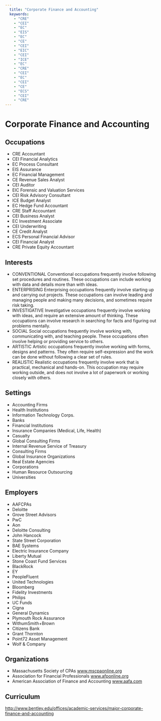 ```yaml
---
  title: "Corporate Finance and Accounting"
  keywords: 
    - "CRE"
    - "CEI"
    - "EC"
    - "EIS"
    - "EC"
    - "CE"
    - "CEI"
    - "EIC"
    - "CEI"
    - "ICE"
    - "EC"
    - "CRE"
    - "CEI"
    - "EC"
    - "CEI"
    - "CE"
    - "ECS"
    - "CEI"
    - "CRE"
---
```

# Corporate Finance and Accounting

## Occupations


 - CRE
    Accountant
 - CEI
    Financial Analytics
 - EC
    Process Consultant
 - EIS
    Assurance
 - EC
    Financial Management
 - CE
    Revenue Sales Analyst
 - CEI
    Auditor
 - EIC
    Forensic and Valuation Services
 - CEI
    Risk Advisory Consultant
 - ICE
    Budget Analyst
 - EC
    Hedge Fund Accountant
 - CRE
    Staff Accountant
 - CEI
    Business Analyst
 - EC
    Investment Associate
 - CEI
    Underwriting
 - CE
    Credit Analyst
 - ECS
    Personal Financial Advisor
 - CEI
    Financial Analyst
 - CRE
    Private Equity Accountant

## Interests


 - CONVENTIONAL
    Conventional occupations frequently involve following set procedures and routines. These occupations can include working with data and details more than with ideas.
 - ENTERPRISING
    Enterprising occupations frequently involve starting up and carrying out projects. These occupations can involve leading and managing people and making many decisions, and sometimes require risk taking.
 - INVESTIGATIVE
    Investigative occupations frequently involve working with ideas, and require an extensive amount of thinking. These occupations can involve research in searching for facts and figuring out problems mentally.
 - SOCIAL
    Social occupations frequently involve working with, communicating with, and teaching people. These occupations often involve helping or providing service to others.
 - ARTISTIC
    Artistic occupations frequently involve working with forms, designs and patterns. They often require self-expression and the work can be done without following a clear set of rules.
 - REALISTIC
    Realistic occupations frequently involve work that is practical, mechanical and hands-on. This occupation may require working outside, and does not involve a lot of paperwork or working closely with others.

## Settings


 - Accounting Firms
 - Health Institutions
 - Information Technology Corps.
 - Banks
 - Financial Institutions
 - Insurance Companies (Medical, Life, Health)
 - Casualty
 - Global Consulting Firms
 - Internal Revenue Service of Treasury
 - Consulting Firms
 - Global Insurance Organizations
 - Real Estate Agencies
 - Corporations
 - Human Resource Outsourcing
 - Universities

## Employers


 - AAFCPAs
 - Deloitte
 - Grove Street Advisors
 - PwC
 - Aon
 - Deloitte Consulting
 - John Hancock
 - State Street Corporation
 - BAE Systems
 - Electric Insurance Company
 - Liberty Mutual
 - Stone Coast Fund Services
 - BlackRock
 - EY
 - PeopleFluent
 - United Technologies 
 - Bloomberg
 - Fidelity Investments
 - Philips
 - UC Funds
 - Cigna
 - General Dynamics
 - Plymouth Rock Assurance
 - WithumSmith+Brown
 - Citizens Bank
 - Grant Thornton
 - Point72 Asset Management
 - Wolf & Company

## Organizations


 - Massachusetts Society of CPAs
    www.mscpaonline.org
 - Association for Financial Professionals
    www.afponline.org
 - American Association of Finance and Accounting
    www.aafa.com

## Curriculum


http://www.bentley.edu/offices/academic-services/major-corporate-finance-and-accounting
